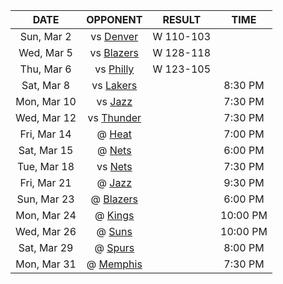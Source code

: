 |    DATE     |             OPPONENT             |  RESULT   |   TIME   |
|:-----------:|:--------------------------------:|:---------:|:--------:|
| Sun, Mar 2  |  vs [Denver](/r/denvernuggets)   | W 110-103 |          |
| Wed, Mar 5  |     vs [Blazers](/r/ripcity)     | W 128-118 |          |
| Thu, Mar 6  |      vs [Philly](/r/sixers)      | W 123-105 |          |
| Sat, Mar 8  |      vs [Lakers](/r/lakers)      |           | 8:30 PM  |
| Mon, Mar 10 |      vs [Jazz](/r/UtahJazz)      |           | 7:30 PM  |
| Wed, Mar 12 |     vs [Thunder](/r/Thunder)     |           | 7:30 PM  |
| Fri, Mar 14 |        @ [Heat](/r/heat)         |           | 7:00 PM  |
| Sat, Mar 15 |       @ [Nets](/r/GoNets)        |           | 6:00 PM  |
| Tue, Mar 18 |       vs [Nets](/r/GoNets)       |           | 7:30 PM  |
| Fri, Mar 21 |      @ [Jazz](/r/UtahJazz)       |           | 9:30 PM  |
| Sun, Mar 23 |     @ [Blazers](/r/ripcity)      |           | 6:00 PM  |
| Mon, Mar 24 |       @ [Kings](/r/kings)        |           | 10:00 PM |
| Wed, Mar 26 |        @ [Suns](/r/suns)         |           | 10:00 PM |
| Sat, Mar 29 |      @ [Spurs](/r/NBASpurs)      |           | 8:00 PM  |
| Mon, Mar 31 | @ [Memphis](/r/memphisgrizzlies) |           | 7:30 PM  |